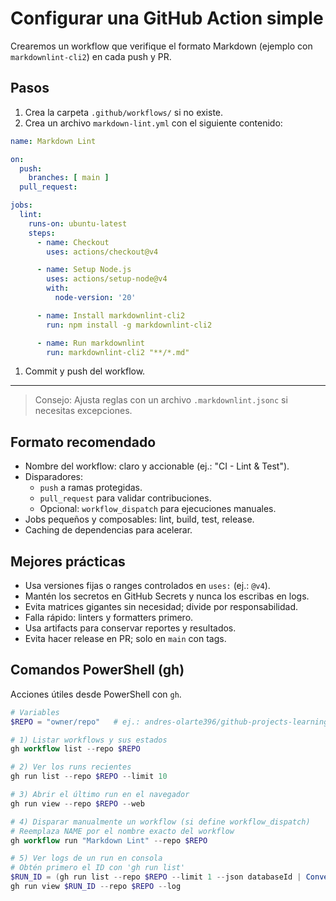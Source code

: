 # Configurar una GitHub Action simple

Crearemos un workflow que verifique el formato Markdown (ejemplo con `markdownlint-cli2`) en cada push y PR.

## Pasos

1. Crea la carpeta `.github/workflows/` si no existe.
2. Crea un archivo `markdown-lint.yml` con el siguiente contenido:

```yaml
name: Markdown Lint

on:
  push:
    branches: [ main ]
  pull_request:

jobs:
  lint:
    runs-on: ubuntu-latest
    steps:
      - name: Checkout
        uses: actions/checkout@v4

      - name: Setup Node.js
        uses: actions/setup-node@v4
        with:
          node-version: '20'

      - name: Install markdownlint-cli2
        run: npm install -g markdownlint-cli2

      - name: Run markdownlint
        run: markdownlint-cli2 "**/*.md"
```

1. Commit y push del workflow.

---

> Consejo: Ajusta reglas con un archivo `.markdownlint.jsonc` si necesitas excepciones.

## Formato recomendado

- Nombre del workflow: claro y accionable (ej.: "CI - Lint & Test").
- Disparadores:
  - `push` a ramas protegidas.
  - `pull_request` para validar contribuciones.
  - Opcional: `workflow_dispatch` para ejecuciones manuales.
- Jobs pequeños y composables: lint, build, test, release.
- Caching de dependencias para acelerar.

## Mejores prácticas

- Usa versiones fijas o ranges controlados en `uses:` (ej.: `@v4`).
- Mantén los secretos en GitHub Secrets y nunca los escribas en logs.
- Evita matrices gigantes sin necesidad; divide por responsabilidad.
- Falla rápido: linters y formatters primero.
- Usa artifacts para conservar reportes y resultados.
- Evita hacer release en PR; solo en `main` con tags.

## Comandos PowerShell (gh)

Acciones útiles desde PowerShell con `gh`.

```powershell
# Variables
$REPO = "owner/repo"   # ej.: andres-olarte396/github-projects-learning

# 1) Listar workflows y sus estados
gh workflow list --repo $REPO

# 2) Ver los runs recientes
gh run list --repo $REPO --limit 10

# 3) Abrir el último run en el navegador
gh run view --repo $REPO --web

# 4) Disparar manualmente un workflow (si define workflow_dispatch)
# Reemplaza NAME por el nombre exacto del workflow
gh workflow run "Markdown Lint" --repo $REPO

# 5) Ver logs de un run en consola
# Obtén primero el ID con 'gh run list'
$RUN_ID = (gh run list --repo $REPO --limit 1 --json databaseId | ConvertFrom-Json)[0].databaseId
gh run view $RUN_ID --repo $REPO --log
```
